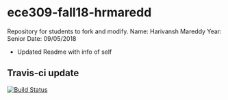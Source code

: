 # ece309-fall18-hrmaredd
Repository for students to fork and modify.
Name: Harivansh Mareddy
Year: Senior
Date: 09/05/2018

* Updated Readme with info of self

## Travis-ci  update
[![Build Status](https://travis-ci.org/jamesmtuck/ece309-fall18-unityid.svg?branch=master)](https://travis-ci.org/jamesmtuck/ece309-fall18-unityid)



